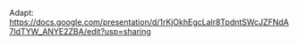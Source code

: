 Adapt: https://docs.google.com/presentation/d/1rKjOkhEgcLalr8TpdntSWcJZFNdA7ldTYW_ANYE2ZBA/edit?usp=sharing